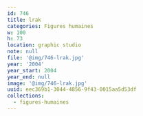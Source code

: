 ```yaml
---
id: 746
title: lrak
categories: Figures humaines
w: 100
h: 73
location: graphic studio
note: null
file: '@img/746-lrak.jpg'
year: '2004'
year_start: 2004
year_end: null
image: '@img/746-lrak.jpg'
uuid: eec369b1-3044-4856-9f43-0015aa5d53df
collections:
  - figures-humaines
---
```


